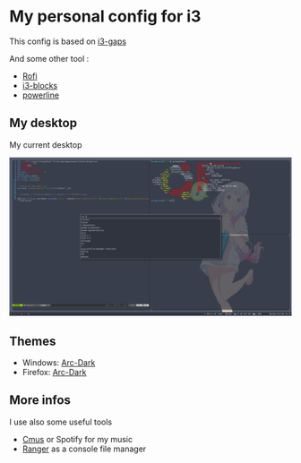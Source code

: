 # My personal config for i3

This config is based on [i3-gaps](https://github.com/Airblader/i3)

And some other tool :

* [Rofi](https://davedavenport.github.io/rofi/)
* [i3-blocks](https://github.com/Airblader/i3blocks-gaps)
* [powerline](https://github.com/powerline/powerline)

## My desktop

My current desktop 

![Screenshot](Screenshot.png)

## Themes

* Windows: [Arc-Dark](https://github.com/horst3180/arc-theme)
* Firefox: [Arc-Dark](https://github.com/horst3180/arc-firefox-theme)

## More infos

I use also some useful tools  	
	
* [Cmus](https://cmus.github.io/) or Spotify for my music
* [Ranger](http://ranger.nongnu.org/) as a console file manager	 
